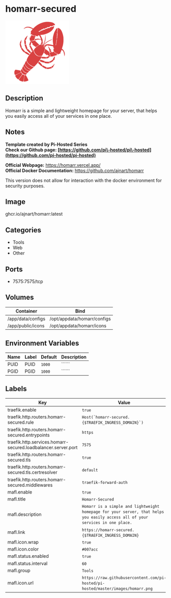 # homarr-secured

![Logo](images/homarrsecured.png)

## Description
Homarr is a simple and lightweight homepage for your server, that helps you easily access all of your services in one place.

## Notes
**Template created by Pi\-Hosted Series**  
**Check our Github page: [https://github.com/pi\-hosted/pi\-hosted](https://github.com/pi-hosted/pi-hosted)**  
  
**Official Webpage:** <https://homarr.vercel.app/>  
**Official Docker Documentation:** <https://github.com/ajnart/homarr>  
  
  
This version does not allow for interaction with the docker environment for security purposes.

## Image
ghcr.io/ajnart/homarr:latest

## Categories
- Tools
- Web
- Other

## Ports
- 7575:7575/tcp

## Volumes
| Container | Bind |
|-----------|------|
| /app/data/configs | /opt/appdata/homarr/configs |
| /app/public/icons | /opt/appdata/homarr/icons |

## Environment Variables
| Name | Label | Default | Description |
|------|-------|---------|-------------|
| PUID | PUID | ```1000``` | `````` |
| PGID | PGID | ```1000``` | `````` |

## Labels
| Key | Value |
|-----|-------|
| traefik.enable | ```true``` |
| traefik.http.routers.homarr-secured.rule | ```Host(`homarr-secured.{$TRAEFIK_INGRESS_DOMAIN}`)``` |
| traefik.http.routers.homarr-secured.entrypoints | ```https``` |
| traefik.http.services.homarr-secured.loadbalancer.server.port | ```7575``` |
| traefik.http.routers.homarr-secured.tls | ```true``` |
| traefik.http.routers.homarr-secured.tls.certresolver | ```default``` |
| traefik.http.routers.homarr-secured.middlewares | ```traefik-forward-auth``` |
| mafl.enable | ```true``` |
| mafl.title | ```Homarr-Secured``` |
| mafl.description | ```Homarr is a simple and lightweight homepage for your server, that helps you easily access all of your services in one place.``` |
| mafl.link | ```https://homarr-secured.{$TRAEFIK_INGRESS_DOMAIN}``` |
| mafl.icon.wrap | ```true``` |
| mafl.icon.color | ```#007acc``` |
| mafl.status.enabled | ```true``` |
| mafl.status.interval | ```60``` |
| mafl.group | ```Tools``` |
| mafl.icon.url | ```https://raw.githubusercontent.com/pi-hosted/pi-hosted/master/images/homarr.png``` |

